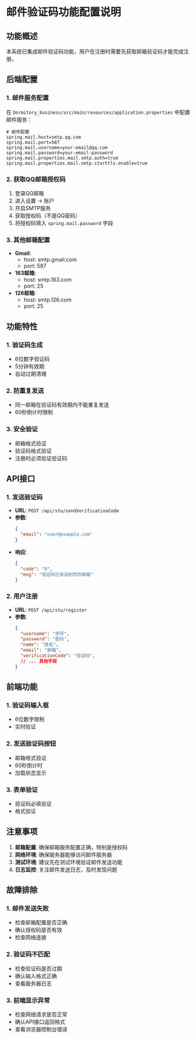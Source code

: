 # 邮件验证码功能配置说明

## 功能概述
本系统已集成邮件验证码功能，用户在注册时需要先获取邮箱验证码才能完成注册。

## 后端配置

### 1. 邮件服务配置
在 `Dormitory_business/src/main/resources/application.properties` 中配置邮件服务：

```properties
# 邮件配置
spring.mail.host=smtp.qq.com
spring.mail.port=587
spring.mail.username=your-email@qq.com
spring.mail.password=your-email-password
spring.mail.properties.mail.smtp.auth=true
spring.mail.properties.mail.smtp.starttls.enable=true
```

### 2. 获取QQ邮箱授权码
1. 登录QQ邮箱
2. 进入设置 -> 账户
3. 开启SMTP服务
4. 获取授权码（不是QQ密码）
5. 将授权码填入 `spring.mail.password` 字段

### 3. 其他邮箱配置
- **Gmail**: 
  - host: smtp.gmail.com
  - port: 587
- **163邮箱**:
  - host: smtp.163.com
  - port: 25
- **126邮箱**:
  - host: smtp.126.com
  - port: 25

## 功能特性

### 1. 验证码生成
- 6位数字验证码
- 5分钟有效期
- 自动过期清理

### 2. 防重复发送
- 同一邮箱在验证码有效期内不能重复发送
- 60秒倒计时限制

### 3. 安全验证
- 邮箱格式验证
- 验证码格式验证
- 注册时必须验证验证码

## API接口

### 1. 发送验证码
- **URL**: `POST /api/stu/sendVerificationCode`
- **参数**: 
  ```json
  {
    "email": "user@example.com"
  }
  ```
- **响应**:
  ```json
  {
    "code": "0",
    "msg": "验证码已发送到您的邮箱"
  }
  ```

### 2. 用户注册
- **URL**: `POST /api/stu/register`
- **参数**: 
  ```json
  {
    "username": "学号",
    "password": "密码",
    "name": "姓名",
    "email": "邮箱",
    "verificationCode": "验证码",
    // ... 其他字段
  }
  ```

## 前端功能

### 1. 验证码输入框
- 6位数字限制
- 实时验证

### 2. 发送验证码按钮
- 邮箱格式验证
- 60秒倒计时
- 加载状态显示

### 3. 表单验证
- 验证码必填验证
- 格式验证

## 注意事项

1. **邮箱配置**: 确保邮箱服务配置正确，特别是授权码
2. **网络环境**: 确保服务器能够访问邮件服务器
3. **测试环境**: 建议先在测试环境验证邮件发送功能
4. **日志监控**: 关注邮件发送日志，及时发现问题

## 故障排除

### 1. 邮件发送失败
- 检查邮箱配置是否正确
- 确认授权码是否有效
- 检查网络连接

### 2. 验证码不匹配
- 检查验证码是否过期
- 确认输入格式正确
- 查看服务器日志

### 3. 前端显示异常
- 检查网络请求是否正常
- 确认API接口返回格式
- 查看浏览器控制台错误 